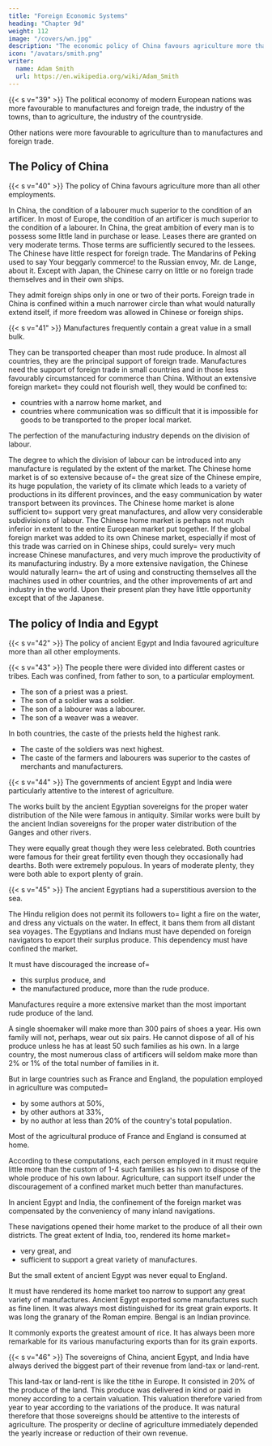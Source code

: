 ```yaml
---
title: "Foreign Economic Systems"
heading: "Chapter 9d"
weight: 112
image: "/covers/wn.jpg"
description: "The economic policy of China favours agriculture more than all other employments"
icon: "/avatars/smith.png"
writer:
  name: Adam Smith
  url: https://en.wikipedia.org/wiki/Adam_Smith
---
```




{{< s v="39" >}} The political economy of modern European nations was more favourable to manufactures and foreign trade, the industry of the towns, than to agriculture, the industry of the countryside.

Other nations were more favourable to agriculture than to manufactures and foreign trade.


## The Policy of China

{{< s v="40" >}} The policy of China favours agriculture more than all other employments.

In China, the condition of a labourer much superior to the condition of an artificer.
In most of Europe, the condition of an artificer is much superior to the condition of a labourer.
In China, the great ambition of every man is to possess some little land in purchase or lease.
Leases there are granted on very moderate terms.
Those terms are sufficiently secured to the lessees.
The Chinese have little respect for foreign trade.
The Mandarins of Peking used to say Your beggarly commerce! to the Russian envoy, Mr. de Lange, about it.
Except with Japan, the Chinese carry on little or no foreign trade themselves and in their own ships.

They admit foreign ships only in one or two of their ports.
Foreign trade in China is confined within a much narrower circle than what would naturally extend itself, if more freedom was allowed in Chinese or foreign ships.


{{< s v="41" >}} Manufactures frequently contain a great value in a small bulk.

They can be transported cheaper than most rude produce.
In almost all countries, they are the principal support of foreign trade.
Manufactures need the support of foreign trade in small countries and in those less favourably circumstanced for commerce than China.
Without an extensive foreign market= 
they could not flourish well,
they would be confined to:
- countries with a narrow home market, and
- countries where communication was so difficult that it is impossible for goods to be transported to the proper local market.

The perfection of the manufacturing industry depends on the division of labour.

The degree to which the division of labour can be introduced into any manufacture is regulated by the extent of the market.
The Chinese home market is of so extensive because of= 
the great size of the Chinese empire,
its huge population,
the variety of its climate which leads to a variety of productions in its different provinces, and
the easy communication by water transport between its provinces.
The Chinese home market is alone sufficient to= 
support very great manufactures, and
allow very considerable subdivisions of labour.
The Chinese home market is perhaps not much inferior in extent to the entire European market put together.
If the global foreign market was added to its own Chinese market, especially if most of this trade was carried on in Chinese ships, could surely= 
very much increase Chinese manufactures, and
very much improve the productivity of its manufacturing industry.
By a more extensive navigation, the Chinese would naturally learn= 
the art of using and constructing themselves all the machines used in other countries, and
the other improvements of art and industry in the world.
Upon their present plan they have little opportunity except that of the Japanese.


## The policy of India and Egypt

{{< s v="42" >}} The policy of ancient Egypt and India favoured agriculture more than all other employments.

{{< s v="43" >}} The people there were divided into different castes or tribes. Each was confined, from father to son, to a  particular employment.
- The son of a priest was a priest.
- The son of a soldier was a soldier.
- The son of a labourer was a labourer.
- The son of a weaver was a weaver.
<!-- The son of a tailor was a tailor, etc. -->

In both countries, the caste of the priests held the highest rank.
- The caste of the soldiers was next highest.
- The caste of the farmers and labourers was superior to the castes of merchants and manufacturers.

{{< s v="44" >}} The governments of ancient Egypt and India were particularly attentive to the interest of agriculture.

The works built by the ancient Egyptian sovereigns for the proper water distribution of the Nile were famous in antiquity.
Similar works were built by the ancient Indian sovereigns for the proper water distribution of the Ganges and other rivers.

They were equally great though they were less celebrated.
Both countries were famous for their great fertility even though they occasionally had dearths.
Both were extremely populous.
In years of moderate plenty, they were both able to export plenty of grain.

{{< s v="45" >}} The ancient Egyptians had a superstitious aversion to the sea.

The Hindu religion does not permit its followers to= 
light a fire on the water, and
dress any victuals on the water.
In effect, it bans them from all distant sea voyages.
The Egyptians and Indians must have depended on foreign navigators to export their surplus produce.
This dependency must have confined the market.

It must have discouraged the increase of= 
- this surplus produce, and
- the manufactured produce, more than the rude produce.

Manufactures require a more extensive market than the most important rude produce of the land.

A single shoemaker will make more than 300 pairs of shoes a year.
His own family will not, perhaps, wear out six pairs.
He cannot dispose of all of his produce unless he has at least 50 such families as his own.
In a large country, the most numerous class of artificers will seldom make more than 2% or 1% of the total number of families in it.

But in large countries such as France and England, the population employed in agriculture was computed= 
- by some authors at 50%,
- by other authors at 33%,
- by no author at less than 20% of the country's total population.

Most of the agricultural produce of France and England is consumed at home.

According to these computations, each person employed in it must require little more than the custom of 1-4 such families as his own to dispose of the whole produce of his own labour.
Agriculture, can support itself under the discouragement of a confined market much better than manufactures.

In ancient Egypt and India, the confinement of the foreign market was compensated by the conveniency of many inland navigations.

These navigations opened their home market to the produce of all their own districts. The great extent of India, too, rendered its home market= 
- very great, and
- sufficient to support a great variety of manufactures.

But the small extent of ancient Egypt was never equal to England.

It must have rendered its home market too narrow to support any great variety of manufactures.
Ancient Egypt exported some manufactures such as fine linen.
It was always most distinguished for its great grain exports.
It was long the granary of the Roman empire.
Bengal is an Indian province.

It commonly exports the greatest amount of rice.
It has always been more remarkable for its various manufacturing exports than for its grain exports.


{{< s v="46" >}} The sovereigns of China, ancient Egypt, and India have always derived the biggest part of their revenue from land-tax or land-rent.

This land-tax or land-rent is like the tithe in Europe.
It consisted in 20% of the produce of the land.
This produce was delivered in kind or paid in money according to a certain valuation.
This valuation therefore varied from year to year according to the variations of the produce.
It was natural therefore that those sovereigns should be attentive to the interests of agriculture.
The prosperity or decline of agriculture immediately depended the yearly increase or reduction of their own revenue.



